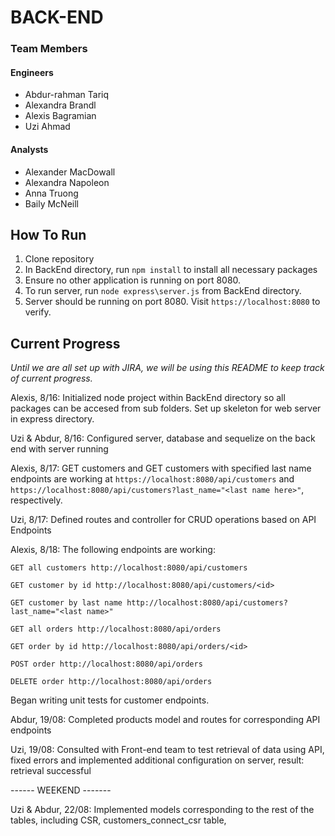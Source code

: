 # BACK-END

### Team Members

#### Engineers

- Abdur-rahman Tariq
- Alexandra Brandl
- Alexis Bagramian
- Uzi Ahmad

#### Analysts

- Alexander MacDowall
- Alexandra Napoleon
- Anna Truong
- Baily McNeill

## How To Run

1. Clone repository
2. In BackEnd directory, run `npm install` to install all necessary packages
3. Ensure no other application is running on port 8080.
4. To run server, run `node express\server.js` from BackEnd directory.
5. Server should be running on port 8080. Visit `https://localhost:8080` to verify.

## Current Progress

_Until we are all set up with JIRA, we will be using this README to keep track of current progress._

Alexis, 8/16: Initialized node project within BackEnd directory so all packages can be accesed from sub folders. Set up skeleton for web server in express directory.

Uzi & Abdur, 8/16: Configured server, database and sequelize on the back end with server running

Alexis, 8/17: GET customers and GET customers with specified last name endpoints are working at `https://localhost:8080/api/customers` and `https://localhost:8080/api/customers?last_name="<last name here>"`, respectively.

Uzi, 8/17: Defined routes and controller for CRUD operations based on API Endpoints

Alexis, 8/18: The following endpoints are working:

```
GET all customers http://localhost:8080/api/customers

GET customer by id http://localhost:8080/api/customers/<id>

GET customer by last name http://localhost:8080/api/customers?last_name="<last name>"

GET all orders http://localhost:8080/api/orders

GET order by id http://localhost:8080/api/orders/<id>

POST order http://localhost:8080/api/orders

DELETE order http://localhost:8080/api/orders
```

Began writing unit tests for customer endpoints.

Abdur, 19/08: Completed products model and routes for corresponding API endpoints

Uzi, 19/08: Consulted with Front-end team to test retrieval of data using API, fixed errors and implemented additional configuration on server, result: retrieval successful

------ WEEKEND -------

Uzi & Abdur, 22/08: Implemented models corresponding to the rest of the tables, including CSR, customers_connect_csr table,
